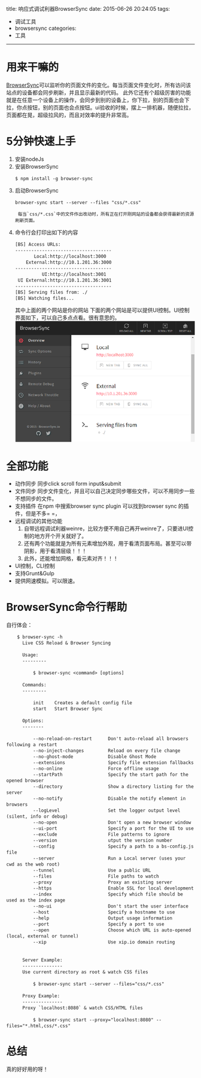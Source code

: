title: 响应式调试利器BrowserSync
date: 2015-06-26 20:24:05
tags:
- 调试工具
- browsersync
categories:
- 工具
---
# 用来干嘛的
[BrowserSync](http://www.browsersync.io/)可以监听你的页面文件的变化。每当页面文件变化时，所有访问该站点的设备都会同步刷新，并且显示最新的代码。
此外它还有个超级厉害的功能就是在任意一个设备上的操作，会同步到别的设备上，你下拉，别的页面也会下拉，你点按钮，别的页面也会点按钮。ui验收的时候，摆上一排机器，随便拉拉，页面都在晃，超级拉风的，而且对效率的提升非常高。
# 5分钟快速上手
1. 安装nodeJs
2. 安装BrowserSync
    ```        
    $ npm install -g browser-sync
    ```
3. 启动BrowserSync
    ```
    browser-sync start --server --files "css/*.css"
    ```
        每当`css/*.css`中的文件作出改动时，所有正在打开刚网站的设备都会获得最新的资源刷新页面。
<!--more-->
4. 命令行会打印出如下的内容
    ```
    [BS] Access URLs:
    ------------------------------------
           Local:http://localhost:3000
        External:http://10.1.201.36:3000
    ------------------------------------
              UI:http://localhost:3001
     UI External:http://10.1.201.36:3001
    ------------------------------------
    [BS] Serving files from: ./
    [BS] Watching files...
    ```
    其中上面的两个网站是你的网站
    下面的两个网站是可以提供UI控制。UI控制界面如下，可以自己多点点看。很有意思的。
![ui控制界面](/img/browsersync.bmp)

# 全部功能
+ 动作同步
同步click scroll form input&submit
+ 文件同步
同步文件变化，并且可以自己决定同步哪些文件，可以不用同步一些不想同步的文件。
+ 支持插件
在npm 中搜索browser sync plugin 可以找到browser sync 的插件，但是不多= =，
+ 远程调试的其他功能
    1. 自带远程调试利器weinre，比较方便不用自己再开weinre了，只要进UI控制的地方开个开关就好了。
    2. 还有两个功能就是为所有元素增加外观，用于看清页面布局。甚至可以带阴影，用于看清层级！！！
    3. 此外，还能增加网格，看元素对齐！！！
+ UI控制，CLI控制
+ 支持Grunt&Gulp
+ 提供网速模拟。可以限速。

# BrowserSync命令行帮助
自行体会：

        $ browser-sync -h
          Live CSS Reload & Browser Syncing
        
          Usage:
          ---------
        
              $ browser-sync <command> [options]
        
          Commands:
          ---------
        
              init    Creates a default config file
              start   Start Browser Sync
        
          Options:
          --------
        
              --no-reload-on-restart      Don't auto-reload all browsers following a restart
              --no-inject-changes         Reload on every file change
              --no-ghost-mode             Disable Ghost Mode
              --extensions                Specify file extension fallbacks
              --no-online                 Force offline usage
              --startPath                 Specify the start path for the opened browser
              --directory                 Show a directory listing for the server
              --no-notify                 Disable the notify element in browsers
              --logLevel                  Set the logger output level (silent, info or debug)
              --no-open                   Don't open a new browser window
              --ui-port                   Specify a port for the UI to use
              --exclude                   File patterns to ignore
              --version                   utput the version number
              --config                    Specify a path to a bs-config.js file
              --server                    Run a Local server (uses your cwd as the web root)
              --tunnel                    Use a public URL
              --files                     File paths to watch
              --proxy                     Proxy an existing server
              --https                     Enable SSL for local development
              --index                     Specify which file should be used as the index page
              --no-ui                     Don't start the user interface
              --host                      Specify a hostname to use
              --help                      Output usage information
              --port                      Specify a port to use
              --open                      Choose which URL is auto-opened (local, external or tunnel)
              --xip                       Use xip.io domain routing
        
        
          Server Example:
          ---------------
          Use current directory as root & watch CSS files
        
              $ browser-sync start --server --files="css/*.css"
        
          Proxy Example:
          ---------------
          Proxy `localhost:8080` & watch CSS/HTML files
        
              $ browser-sync start --proxy="localhost:8080" --files="*.html,css/*.css"

# 总结
真的好好用的呀！